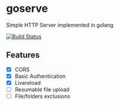 # goserve
Simple HTTP Server implemented in golang

[![Build Status](https://cloud.drone.io/api/badges/artificerpi/goserve/status.svg)](https://cloud.drone.io/artificerpi/goserve)

## Features
- [x] CORS
- [x] Basic Authentication
- [x] Livereload
- [ ] Resumable file upload
- [ ] File/folders exclusions